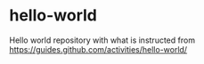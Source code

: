 # hello-world
Hello world repository with what is instructed from https://guides.github.com/activities/hello-world/
